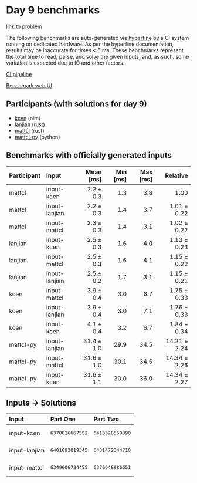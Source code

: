 # Day 9 benchmarks

[link to problem](https://adventofcode.com/2024/day/9)

The following benchmarks are auto-generated via
[hyperfine](https://github.com/sharkdp/hyperfine) by a CI system running on
dedicated hardware. As per the hyperfine documentation, results may be
inaccurate for times < 5 ms. These benchmarks represent the total time to read,
parse, and solve the given inputs, and, as such, some variation is expected due
to IO and other factors.

[CI pipeline](http://ci.papercode.net:8080/teams/main/pipelines/aoc2024)

[Benchmark web UI](https://aoc.ancalagon.black)


## Participants (with solutions for day 9)

- [kcen](https://github.com/kcen/aoc2024) (nim)
- [lanjian](https://github.com/lanjian/aoc-2024) (rust)
- [mattcl](https://github.com/mattcl/aoc2024) (rust)
- [mattcl-py](https://github.com/mattcl/aoc2024-py) (python)


## Benchmarks with officially generated inputs

| Participant | Input | Mean [ms] | Min [ms] | Max [ms] | Relative |
|:---|:---|---:|---:|---:|---:|
| mattcl | input-kcen | 2.2 ± 0.3 | 1.3 | 3.8 | 1.00 |
| mattcl | input-lanjian | 2.2 ± 0.3 | 1.4 | 3.7 | 1.01 ± 0.22 |
| mattcl | input-mattcl | 2.3 ± 0.3 | 1.4 | 3.1 | 1.02 ± 0.22 |
| lanjian | input-kcen | 2.5 ± 0.3 | 1.6 | 4.0 | 1.13 ± 0.23 |
| lanjian | input-mattcl | 2.5 ± 0.3 | 1.6 | 4.1 | 1.15 ± 0.22 |
| lanjian | input-lanjian | 2.5 ± 0.2 | 1.7 | 3.1 | 1.15 ± 0.21 |
| kcen | input-mattcl | 3.9 ± 0.4 | 3.0 | 6.7 | 1.75 ± 0.33 |
| kcen | input-lanjian | 3.9 ± 0.4 | 3.0 | 7.1 | 1.76 ± 0.33 |
| kcen | input-kcen | 4.1 ± 0.4 | 3.2 | 6.7 | 1.84 ± 0.34 |
| mattcl-py | input-lanjian | 31.4 ± 1.0 | 29.9 | 34.5 | 14.21 ± 2.24 |
| mattcl-py | input-mattcl | 31.6 ± 1.0 | 30.1 | 34.5 | 14.34 ± 2.26 |
| mattcl-py | input-kcen | 31.6 ± 1.1 | 30.0 | 36.0 | 14.34 ± 2.27 |


## Inputs -> Solutions

| Input | Part One | Part Two |
|:---|:---|:---|
|input-kcen|<pre>6378826667552</pre>|<pre>6413328569890</pre>|
|input-lanjian|<pre>6401092019345</pre>|<pre>6431472344710</pre>|
|input-mattcl|<pre>6349606724455</pre>|<pre>6376648986651</pre>|